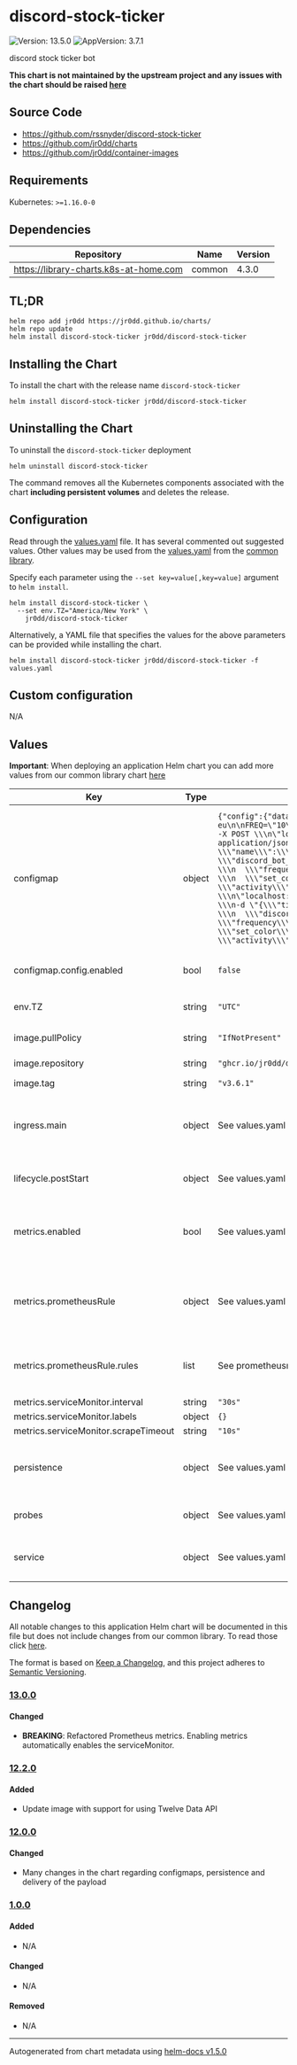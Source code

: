 # discord-stock-ticker

![Version: 13.5.0](https://img.shields.io/badge/Version-13.5.0-informational?style=flat-square) ![AppVersion: 3.7.1](https://img.shields.io/badge/AppVersion-3.7.1-informational?style=flat-square)

discord stock ticker bot

**This chart is not maintained by the upstream project and any issues with the chart should be raised [here](https://github.com/jr0dd/charts/issues/new/choose)**

## Source Code

* <https://github.com/rssnyder/discord-stock-ticker>
* <https://github.com/jr0dd/charts>
* <https://github.com/jr0dd/container-images>

## Requirements

Kubernetes: `>=1.16.0-0`

## Dependencies

| Repository | Name | Version |
|------------|------|---------|
| https://library-charts.k8s-at-home.com | common | 4.3.0 |

## TL;DR

```console
helm repo add jr0dd https://jr0dd.github.io/charts/
helm repo update
helm install discord-stock-ticker jr0dd/discord-stock-ticker
```

## Installing the Chart

To install the chart with the release name `discord-stock-ticker`

```console
helm install discord-stock-ticker jr0dd/discord-stock-ticker
```

## Uninstalling the Chart

To uninstall the `discord-stock-ticker` deployment

```console
helm uninstall discord-stock-ticker
```

The command removes all the Kubernetes components associated with the chart **including persistent volumes** and deletes the release.

## Configuration

Read through the [values.yaml](./values.yaml) file. It has several commented out suggested values.
Other values may be used from the [values.yaml](https://github.com/k8s-at-home/library-charts/tree/main/charts/stable/common/values.yaml) from the [common library](https://github.com/k8s-at-home/library-charts/tree/main/charts/stable/common).

Specify each parameter using the `--set key=value[,key=value]` argument to `helm install`.

```console
helm install discord-stock-ticker \
  --set env.TZ="America/New York" \
    jr0dd/discord-stock-ticker
```

Alternatively, a YAML file that specifies the values for the above parameters can be provided while installing the chart.

```console
helm install discord-stock-ticker jr0dd/discord-stock-ticker -f values.yaml
```

## Custom configuration

N/A

## Values

**Important**: When deploying an application Helm chart you can add more values from our common library chart [here](https://github.com/k8s-at-home/library-charts/tree/main/charts/stable/common)

| Key | Type | Default | Description |
|-----|------|---------|-------------|
| configmap | object | `{"config":{"data":"#!/usr/bin/env bash\nset -eu\n\nFREQ=\"10\"\nNICK=\"true\"\nCOLOR=\"true\"\nACTIVITY=\"\"\n\ncurl -X POST \\\n\"localhost:8080/ticker\" \\\n-H \"Content-Type: application/json\" \\\n-d \"{\\\"ticker\\\":\\\"BTC\\\", \\\n  \\\"name\\\":\\\"bitcoin\\\", \\\n  \\\"discord_bot_token\\\":\\\"${BTC}\\\", \\\n  \\\"crypto\\\":true, \\\n  \\\"frequency\\\":${FREQ}, \\\n  \\\"set_nickname\\\":${NICK}, \\\n  \\\"set_color\\\":${COLOR}, \\\n  \\\"bitcoin\\\":false, \\\n  \\\"activity\\\":\\\"${ACTIVITY}\\\"}\"\n\ncurl -X POST \\\n\"localhost:8080/ticker\" \\\n-H \"Content-Type: application/json\" \\\n-d \"{\\\"ticker\\\":\\\"GME\\\", \\\n  \\\"name\\\":\\\"GME\\\", \\\n  \\\"discord_bot_token\\\":\\\"${GME}\\\", \\\n  \\\"frequency\\\":${FREQ}, \\\n  \\\"set_nickname\\\":${NICK}, \\\n  \\\"set_color\\\":${COLOR}, \\\n  \\\"activity\\\":\\\"${ACTIVITY}\\\"}\"\n","enabled":false}}` | Configure configMaps for the chart here.  Additional configMaps can be added by adding a dictionary key similar to the 'config' object.  @default -- See below |
| configmap.config.enabled | bool | `false` | Enables or disables the configMap |
| env.TZ | string | `"UTC"` | Set the container timezone |
| image.pullPolicy | string | `"IfNotPresent"` | image pull policy |
| image.repository | string | `"ghcr.io/jr0dd/discord-stock-ticker"` | image repository |
| image.tag | string | `"v3.6.1"` | image tag |
| ingress.main | object | See values.yaml | Enable and configure ingress settings for the chart under this key. |
| lifecycle.postStart | object | See values.yaml | Set the container lifecycle event |
| metrics.enabled | bool | See values.yaml | Enable and configure a Prometheus serviceMonitor for the chart under this key. |
| metrics.prometheusRule | object | See values.yaml | Enable and configure Prometheus Rules for the chart under this key. |
| metrics.prometheusRule.rules | list | See prometheusrules.yaml | Configure additionial rules for the chart under this key. |
| metrics.serviceMonitor.interval | string | `"30s"` |  |
| metrics.serviceMonitor.labels | object | `{}` |  |
| metrics.serviceMonitor.scrapeTimeout | string | `"10s"` |  |
| persistence | object | See values.yaml | Configure persistence settings for the chart under this key. |
| probes | object | See values.yaml | Configures the probes for the main Pod. |
| service | object | See values.yaml | Configures service settings for the chart. |

## Changelog

All notable changes to this application Helm chart will be documented in this file but does not include changes from our common library. To read those click [here](https://github.com/k8s-at-home/library-charts/tree/main/charts/stable/commonREADME.md#Changelog).

The format is based on [Keep a Changelog](https://keepachangelog.com/en/1.0.0/), and this project adheres to [Semantic Versioning](https://semver.org/spec/v2.0.0.html).

### [13.0.0]

#### Changed

- **BREAKING**: Refactored Prometheus metrics. Enabling metrics automatically enables the serviceMonitor.

### [12.2.0]

#### Added

- Update image with support for using Twelve Data API

### [12.0.0]

#### Changed

- Many changes in the chart regarding configmaps, persistence and delivery of the payload

### [1.0.0]

#### Added

- N/A

#### Changed

- N/A

#### Removed

- N/A

[13.0.0]: #1300
[12.2.0]: #1220
[12.0.0]: #1200
[1.0.0]: #100

----------------------------------------------
Autogenerated from chart metadata using [helm-docs v1.5.0](https://github.com/norwoodj/helm-docs/releases/v1.5.0)

